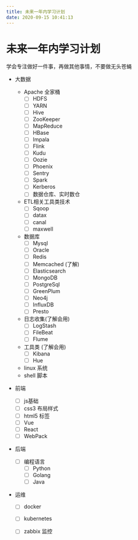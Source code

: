 ```yaml
---
title: 未来一年内学习计划
date: 2020-09-15 10:41:13
---
```



# 未来一年内学习计划
学会专注做好一件事，再做其他事情，不要做无头苍蝇

- 大数据
  - Apache 全家桶
    - [ ] HDFS 
    - [ ] YARN 
    - [ ] Hive
    - [ ] ZooKeeper
    - [ ] MapReduce
    - [ ] HBase
    - [ ] Impala
    - [ ] Flink
    - [ ] Kudu
    - [ ] Oozie
    - [ ] Phoenix
    - [ ] Sentry
    - [ ] Spark
    - [ ] Kerberos
    - [ ] 数据仓库、实时数仓

  - ETL相关工具类技术
    - [ ] Sqoop
    - [ ] datax
    - [ ] canal
    - [ ] maxwell
  - 数据库
    - [ ] Mysql
    - [ ] Oracle
    - [ ] Redis
    - [ ] Memcached (了解)
    - [ ] Elasticsearch
    - [ ] MongoDB
    - [ ] PostgreSql
    - [ ] GreenPlum
    - [ ] Neo4j
    - [ ] InfluxDB
    - [ ] Presto
  - 日志收集(了解会用)
    - [ ] LogStash
    - [ ] FileBeat
    - [ ] Flume
  - 工具类 (了解会用)
    - [ ] Kibana
    - [ ] Hue
  - linux 系统
  - shell 脚本
    
- 前端
   - [ ] js基础
   - [ ] css3 布局样式
   - [ ] html5 标签
   - [ ] Vue
   - [ ] React
   - [ ] WebPack

-  后端
   - [ ] 编程语言
     - [ ] Python
     - [ ] Golang
     - [ ] Java  
- 运维
   - [ ] docker
   - [ ] kubernetes
   - [ ] zabbix 监控


<!-- more -->

